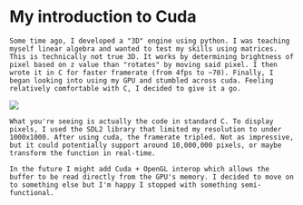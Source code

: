 # My introduction to Cuda

    Some time ago, I developed a "3D" engine using python. I was teaching myself linear algebra and wanted to test my skills using matrices. This is technically not true 3D. It works by determining brightness of pixel based on z value than "rotates" by moving said pixel. I then wrote it in C for faster framerate (from 4fps to ~70). Finally, I began looking into using my GPU and stumbled across cuda. Feeling relatively comfortable with C, I decided to give it a go.


![](https://github.com/Santikapo/test-repo/blob/main/python/engine3D/cool.gif)


    What you're seeing is actually the code in standard C. To display pixels, I used the SDL2 library that limited my resolution to under 1000x1000. After using cuda, the framerate tripled. Not as impressive, but it could potentially support around 10,000,000 pixels, or maybe transform the function in real-time.

    In the future I might add Cuda + OpenGL interop which allows the buffer to be read directly from the GPU's memory. I decided to move on to something else but I'm happy I stopped with something semi-functional.